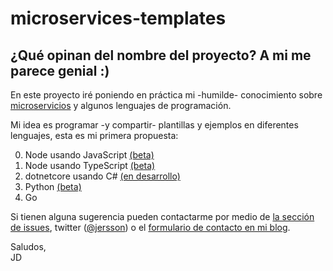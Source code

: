 # microservices-templates
¿Qué opinan del nombre del proyecto? A mi me parece genial :)
---
En este proyecto iré poniendo en práctica mi -humilde- conocimiento sobre [microservicios](https://en.wikipedia.org/wiki/Microservices) y algunos lenguajes de programación.    

Mi idea es programar -y compartir- plantillas y ejemplos en diferentes lenguajes, esta es mi primera propuesta:

0. Node usando JavaScript [(beta)](./00-node)
1. Node usando TypeScript [(beta)](./01-node-ts)
2. dotnetcore usando C#   [(en desarrollo)](./02-netcore)
3. Python                 [(beta)](./03-python)
4. Go

Si tienen alguna sugerencia pueden contactarme por medio de [la sección de issues](https://github.com/jersson/microservices-templates/issues), twitter ([@jersson](https://twitter/jersson)) o el [formulario de contacto en mi blog](https://jersson.net/contact/).

Saludos,<br/> JD
